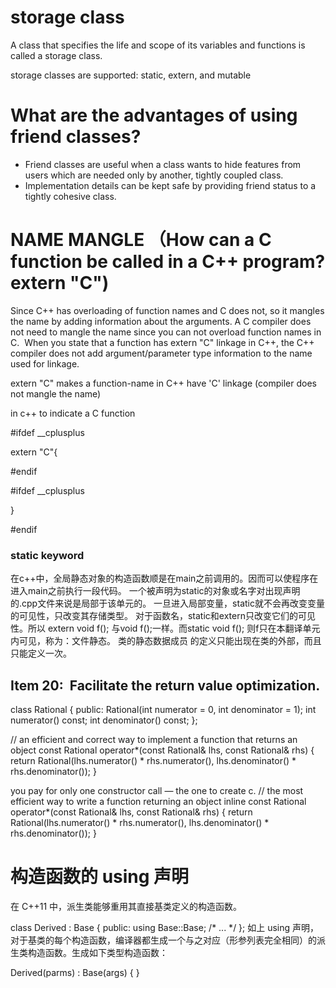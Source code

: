 # storage class
A class that specifies the life and scope of its variables and functions is called a storage class.

storage classes are supported: static, extern, and mutable

# What are the advantages of using friend classes?

- Friend classes are useful when a class wants to hide features from users which are needed only by another, tightly coupled class. 
- Implementation details can be kept safe by providing friend status to a tightly cohesive class.




# NAME MANGLE （How can a C function be called in a C++ program? extern "C")

Since C++ has overloading of function names and C does not, so it mangles the name by adding information about the arguments. A C compiler does not need to mangle the name since you can not overload function names in C. 
 When you state that a function has extern "C" linkage in C++,
the C++ compiler does not add argument/parameter type information to the name used for linkage.

extern "C" makes a function-name in C++ have 'C' linkage (compiler does not mangle the name)  


in c++ to indicate a C function

#ifdef __cplusplus

extern "C"{

#endif

#ifdef __cplusplus

}

#endif


### static keyword

  在c++中，全局静态对象的构造函数顺是在main之前调用的。因而可以使程序在进入main之前执行一段代码。
  一个被声明为static的对象或名字对出现声明的.cpp文件来说是局部于该单元的。
  一旦进入局部变量，static就不会再改变变量的可见性，只改变其存储类型。
  对于函数名，static和extern只改变它们的可见性。所以 extern void f(); 与void f();一样。而static void f(); 则f只在本翻译单元内可见，称为：文件静态。
  类的静态数据成员 的定义只能出现在类的外部，而且只能定义一次。
  
## Item 20:  Facilitate the return value optimization. 
class Rational {
public:
  Rational(int numerator = 0, int denominator = 1);
  int numerator() const;
  int denominator() const;
};

  // an efficient and correct way to implement a function that returns an object
const Rational operator*(const Rational& lhs, const Rational& rhs)
{
  return Rational(lhs.numerator() * rhs.numerator(), lhs.denominator() * rhs.denominator());
}


you pay for only one constructor call — the one to create c. 
// the most efficient way to write a function returning an object
inline const Rational operator*(const Rational& lhs, const Rational& rhs)
{  return Rational(lhs.numerator() * rhs.numerator(), lhs.denominator() * rhs.denominator()); }

# 构造函数的 using 声明

在 C++11 中，派生类能够重用其直接基类定义的构造函数。

class Derived : Base {
public:
    using Base::Base;
    /* ... */
};
如上 using 声明，对于基类的每个构造函数，编译器都生成一个与之对应（形参列表完全相同）的派生类构造函数。生成如下类型构造函数：

Derived(parms) : Base(args) { }
